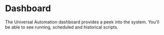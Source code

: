 # Dashboard

The Universal Automation dashboard provides a peek into the system. You'll be able to see running, scheduled and historical scripts. 



